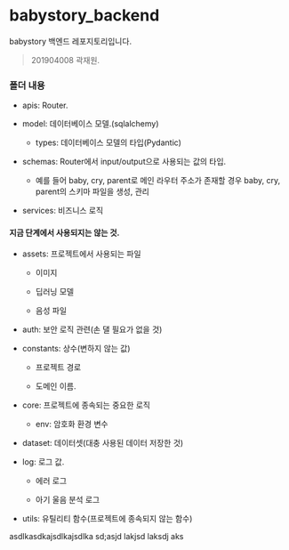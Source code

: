 # babystory_backend

babystory 백엔드 레포지토리입니다.

> 201904008 곽재원.

### 폴더 내용

- apis: Router.

- model: 데이터베이스 모델.(sqlalchemy)

  - types: 데이터베이스 모델의 타입(Pydantic)

- schemas: Router에서 input/output으로 사용되는 값의 타입.

  - 예를 들어 baby, cry, parent로 메인 라우터 주소가 존재할 경우 baby, cry, parent의 스키마 파일을 생성, 관리

- services: 비즈니스 로직

#### 지금 단계에서 사용되지는 않는 것.

- assets: 프로젝트에서 사용되는 파일

  - 이미지

  - 딥러닝 모델

  - 음성 파일

- auth: 보안 로직 관련(손 댈 필요가 없을 것)

- constants: 상수(변하지 않는 값)

  - 프로젝트 경로

  - 도메인 이름.

- core: 프로젝트에 종속되는 중요한 로직

  - env: 암호화 환경 변수

- dataset: 데이터셋(대충 사용된 데이터 저장한 것)

- log: 로그 값.

  - 에러 로그

  - 아기 울음 분석 로그

- utils: 유틸리티 함수(프로젝트에 종속되지 않는 함수)

asdlkasdkajsdlkajsdlka
sd;asjd
lakjsd
laksdj
aks
